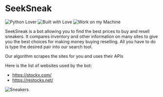 # SeekSneak

![Python Lover](https://forthebadge.com/images/badges/made-with-python.svg) ![Built with Love](https://forthebadge.com/images/badges/built-with-love.svg) ![Work on my Machine](https://forthebadge.com/images/badges/works-on-my-machine.svg)

SeekSneak is a bot allowing you to find the best prices to buy and resell sneakers. It compares inventory and other information on many sites to give you the best choices for making money buying reselling. All you have to do is type the desired pair into our search tool.

Our algorithm scrapes the sites for you and uses their APIs

Here is the list of websites used by the bot:

- https://stockx.com/
- https://restocks.net/

![Sneakers](https://media.giphy.com/media/5WlXGaNnB0N6o/giphy.gif)